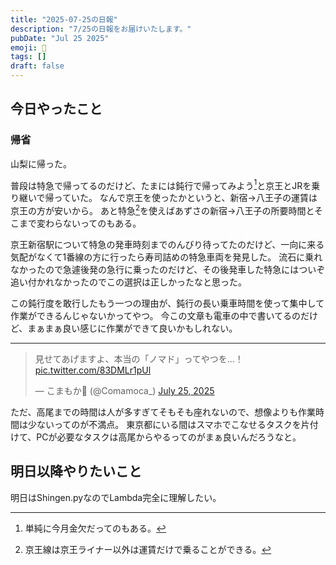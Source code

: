 ```yaml
---
title: "2025-07-25の日報"
description: "7/25の日報をお届けいたします。"
pubDate: "Jul 25 2025"
emoji: 🦊
tags: []
draft: false
---
```


## 今日やったこと

### 帰省

山梨に帰った。

普段は特急で帰ってるのだけど、たまには鈍行で帰ってみよう[^1]と京王とJRを乗り継いで帰っていた。
なんで京王を使ったかというと、新宿→八王子の運賃は京王の方が安いから。
あと特急[^2]を使えばあずさの新宿→八王子の所要時間とそこまで変わらないってのもある。

京王新宿駅について特急の発車時刻までのんびり待ってたのだけど、一向に来る気配がなくて1番線の方に行ったら寿司詰めの特急車両を発見した。
流石に乗れなかったので急遽後発の急行に乗ったのだけど、その後発車した特急にはついぞ追い付かれなかったのでこの選択は正しかったなと思った。

この鈍行度を敢行したもう一つの理由が、鈍行の長い乗車時間を使って集中して作業ができるんじゃないかってやつ。
今この文章も電車の中で書いてるのだけど、まぁまぁ良い感じに作業ができて良いかもしれない。

---

<blockquote class="twitter-tweet"><p lang="ja" dir="ltr">見せてあげますよ、本当の「ノマド」ってやつを...！ <a href="https://t.co/83DMLr1pUl">pic.twitter.com/83DMLr1pUl</a></p>&mdash; こまもか🦊 (@Comamoca_) <a href="https://twitter.com/Comamoca_/status/1948741670033654016?ref_src=twsrc%5Etfw">July 25, 2025</a></blockquote> <script async src="https://platform.twitter.com/widgets.js" charset="utf-8"></script>

ただ、高尾までの時間は人が多すぎてそもそも座れないので、想像よりも作業時間は少ないってのが不満点。
東京都にいる間はスマホでこなせるタスクを片付けて、PCが必要なタスクは高尾からやるってのがまぁ良いんだろうなと。

## 明日以降やりたいこと

明日はShingen.pyなのでLambda完全に理解したい。

[^1]: 単純に今月金欠だってのもある。

[^2]: 京王線は京王ライナー以外は運賃だけで乗ることができる。
